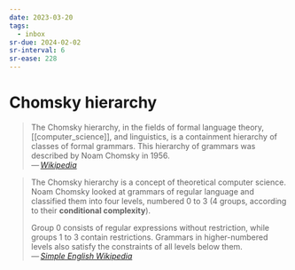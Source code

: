 ```yaml
---
date: 2023-03-20
tags:
  - inbox
sr-due: 2024-02-02
sr-interval: 6
sr-ease: 228
---
```

# Chomsky hierarchy

> The Chomsky hierarchy, in the fields of formal language theory,
> [[computer_science]], and linguistics, is a containment hierarchy of classes
> of formal grammars. This hierarchy of grammars was described by Noam Chomsky
> in 1956.\
> — <cite>[Wikipedia](https://en.wikipedia.org/wiki/Chomsky_hierarchy)</cite>

> The Chomsky hierarchy is a concept of theoretical computer science. Noam
> Chomsky looked at grammars of regular language and classified them into four
> levels, numbered 0 to 3 (4 groups, according to their **conditional
> complexity**).
>
> Group 0 consists of regular expressions without restriction, while groups 1 to
> 3 contain restrictions. Grammars in higher-numbered levels also satisfy the
> constraints of all levels below them.\
> — <cite>[Simple English Wikipedia](https://simple.wikipedia.org/wiki/Chomsky_hierarchy)</cite>
